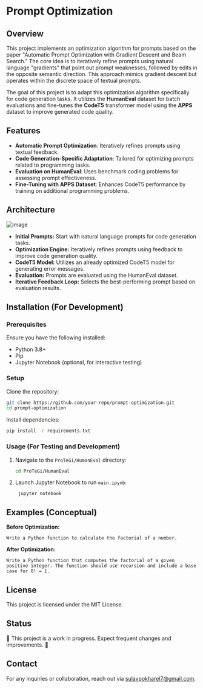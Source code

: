 # Prompt Optimization

## Overview

This project implements an optimization algorithm for prompts based on the paper "Automatic Prompt Optimization with Gradient Descent and Beam Search." The core idea is to iteratively refine prompts using natural language "gradients" that point out prompt weaknesses, followed by edits in the opposite semantic direction. This approach mimics gradient descent but operates within the discrete space of textual prompts.

The goal of this project is to adapt this optimization algorithm specifically for code generation tasks. It utilizes the **HumanEval** dataset for batch evaluations and fine-tunes the **CodeT5** transformer model using the **APPS** dataset to improve generated code quality.

## Features

- **Automatic Prompt Optimization**: Iteratively refines prompts using textual feedback.
- **Code Generation-Specific Adaptation**: Tailored for optimizing prompts related to programming tasks.
- **Evaluation on HumanEval**: Uses benchmark coding problems for assessing prompt effectiveness.
- **Fine-Tuning with APPS Dataset**: Enhances CodeT5 performance by training on additional programming problems.

## Architecture
![image](https://github.com/user-attachments/assets/27c776f7-da15-4073-a759-f96c817f8768)
- **Initial Prompts:** Start with natural language prompts for code generation tasks.
- **Optimization Engine:** Iteratively refines prompts using feedback to improve code generation quality.
- **CodeT5 Model:** Utilizes an already optimized CodeT5 model for generating error messages.
- **Evaluation:** Prompts are evaluated using the HumanEval dataset.
- **Iterative Feedback Loop:** Selects the best-performing prompt based on evaluation results.
## Installation (For Development)

### Prerequisites

Ensure you have the following installed:

- Python 3.8+
- Pip
- Jupyter Notebook (optional, for interactive testing)

### Setup

Clone the repository:

```bash
git clone https://github.com/your-repo/prompt-optimization.git
cd prompt-optimization
```

Install dependencies:

```bash
pip install -r requirements.txt
```


### **Usage (For Testing and Development)**

1. Navigate to the `ProTeGi/HumanEval` directory:

   ```bash
   cd ProTeGi/HumanEval
   ```
   
2. Launch Jupyter Notebook to run  `main.ipynb`:
   ```
    jupyter notebook
    ```
## Examples (Conceptual)

**Before Optimization:**

```
Write a Python function to calculate the factorial of a number.
```

**After Optimization:**

```
Write a Python function that computes the factorial of a given positive integer. The function should use recursion and include a base case for 0! = 1.
```

## License

This project is licensed under the MIT License.

## Status

🚧 This project is a work in progress. Expect frequent changes and improvements. 🚧

## Contact

For any inquiries or collaboration, reach out via sulavpokharel7@gmail.com.



